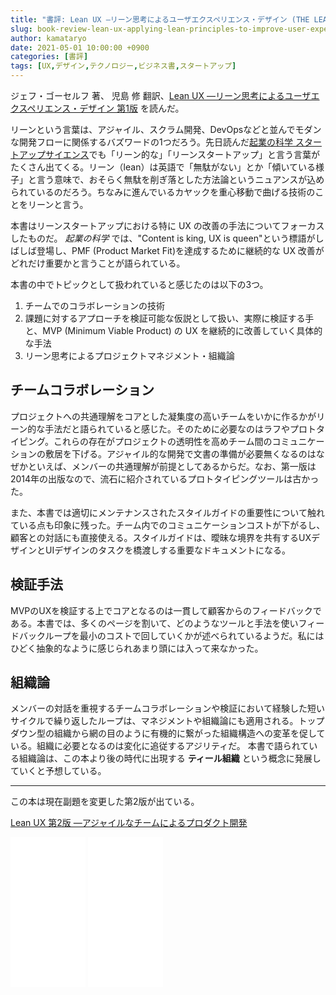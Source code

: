 ```yaml
---
title: "書評: Lean UX ―リーン思考によるユーザエクスペリエンス・デザイン (THE LEAN SERIES)"
slug: book-review-lean-ux-applying-lean-principles-to-improve-user-experience-isbn978-4-87311-661-7
author: kamataryo
date: 2021-05-01 10:00:00 +0900
categories: [書評]
tags: [UX,デザイン,テクノロジー,ビジネス書,スタートアップ]
---
```

ジェフ・ゴーセルフ 著、 児島 修 翻訳、[Lean UX ―リーン思考によるユーザエクスペリエンス・デザイン 第1版](https://www.amazon.co.jp/Lean-UX-%E2%80%95%E3%83%AA%E3%83%BC%E3%83%B3%E6%80%9D%E8%80%83%E3%81%AB%E3%82%88%E3%82%8B%E3%83%A6%E3%83%BC%E3%82%B6%E3%82%A8%E3%82%AF%E3%82%B9%E3%83%9A%E3%83%AA%E3%82%A8%E3%83%B3%E3%82%B9%E3%83%BB%E3%83%87%E3%82%B6%E3%82%A4%E3%83%B3-LEAN-%E3%82%B8%E3%82%A7%E3%83%95%E3%83%BB%E3%82%B4%E3%83%BC%E3%82%BB%E3%83%AB%E3%83%95/dp/4873116619/ref=cm_cr_arp_d_product_top?ie=UTF8) を読んだ。

リーンという言葉は、アジャイル、スクラム開発、DevOpsなどと並んでモダンな開発フローに関係するバズワードの1つだろう。先日読んだ[起業の科学 スタートアップサイエンス](../book-review-startup-science-isbn978-4-8222-5975-4)でも「リーン的な」「リーンスタートアップ」と言う言葉がたくさん出てくる。リーン（lean）は英語で「無駄がない」とか「傾いている様子」と言う意味で、おそらく無駄を削ぎ落とした方法論というニュアンスが込められているのだろう。ちなみに進んでいるカヤックを重心移動で曲げる技術のことをリーンと言う。

本書はリーンスタートアップにおける特に UX の改善の手法についてフォーカスしたものだ。 _起業の科学_ では、"Content is king, UX is queen"という標語がしばしば登場し、PMF (Product Market Fit)を達成するために継続的な UX 改善がどれだけ重要かと言うことが語られている。

本書の中でトピックとして扱われていると感じたのは以下の3つ。

1. チームでのコラボレーションの技術
2. 課題に対するアプローチを検証可能な仮説として扱い、実際に検証する手と、MVP (Minimum Viable Product) の UX を継続的に改善していく具体的な手法
3. リーン思考によるプロジェクトマネジメント・組織論

## チームコラボレーション

プロジェクトへの共通理解をコアとした凝集度の高いチームをいかに作るかがリーン的な手法だと語られていると感じた。そのために必要なのはラフやプロトタイピング。これらの存在がプロジェクトの透明性を高めチーム間のコミュニケーションの敷居を下げる。アジャイル的な開発で文書の準備が必要無くなるのはなぜかといえば、メンバーの共通理解が前提としてあるからだ。なお、第一版は2014年の出版なので、流石に紹介されているプロトタイピングツールは古かった。

また、本書では適切にメンテナンスされたスタイルガイドの重要性について触れている点も印象に残った。チーム内でのコミュニケーションコストが下がるし、顧客との対話にも直接使える。スタイルガイドは、曖昧な境界を共有するUXデザインとUIデザインのタスクを橋渡しする重要なドキュメントになる。

## 検証手法

MVPのUXを検証する上でコアとなるのは一貫して顧客からのフィードバックである。本書では、多くのページを割いて、どのようなツールと手法を使いフィードバックループを最小のコストで回していくかが述べられているようだ。私にはひどく抽象的なように感じられあまり頭には入って来なかった。

## 組織論

メンバーの対話を重視するチームコラボレーションや検証において経験した短いサイクルで繰り返したループは、マネジメントや組織論にも適用される。トップダウン型の組織から網の目のように有機的に繋がった組織構造への変革を促している。組織に必要となるのは変化に追従するアジリティだ。
本書で語られている組織論は、この本より後の時代に出現する **ティール組織** という概念に発展していくと予想している。

---
この本は現在副題を変更した第2版が出ている。

[Lean UX 第2版 ―アジャイルなチームによるプロダクト開発](https://www.amazon.co.jp/Lean-UX-E7-AC-AC2-E7-89-88-E2-80-95-E3-82-A2-E3-82-B8-E3-83-A3-E3-82-A4-E3-83-AB-E3-81-AA-E3-83-8/dp/4873118050/ref=dp_ob_title_bk)

<iframe style="width:120px;height:240px;" marginwidth="0" marginheight="0" scrolling="no" frameborder="0" src="//rcm-fe.amazon-adsystem.com/e/cm?lt1=_blank&bc1=000000&IS2=1&bg1=FFFFFF&fc1=000000&lc1=0000FF&t=kamataryo09-22&language=ja_JP&o=9&p=8&l=as4&m=amazon&f=ifr&ref=as_ss_li_til&asins=4873116619&linkId=4c711acc671eb685b2e0f0bd2ad2b244"></iframe>

<iframe style="width:120px;height:240px;" marginwidth="0" marginheight="0" scrolling="no" frameborder="0" src="//rcm-fe.amazon-adsystem.com/e/cm?lt1=_blank&bc1=000000&IS2=1&bg1=FFFFFF&fc1=000000&lc1=0000FF&t=kamataryo09-22&language=ja_JP&o=9&p=8&l=as4&m=amazon&f=ifr&ref=as_ss_li_til&asins=4873118050&linkId=0a77f16910e0f97f93e273a3abc83e39"></iframe>

